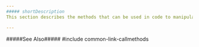 ```yaml
---
##### shortDescription
This section describes the methods that can be used in code to manipulate objects related to the Bullet UI component.

---
```

#####See Also#####
#include common-link-callmethods